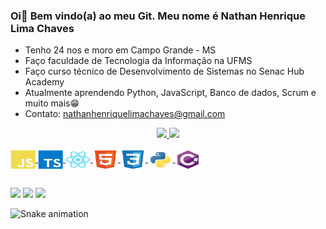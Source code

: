 ### Oi👋 Bem vindo(a) ao meu Git. Meu nome é Nathan Henrique Lima Chaves
 - Tenho 24 nos e moro em Campo Grande - MS
 - Faço faculdade de Tecnologia da Informação na UFMS
 - Faço curso técnico de Desenvolvimento de Sistemas no Senac Hub Academy
 - Atualmente aprendendo Python, JavaScript, Banco de dados, Scrum e muito mais😁
 - Contato: nathanhenriquelimachaves@gmail.com

<div align="center">
  <a href="https://github.com/NathanHenriqueLimaChaves">
  <img width="48%" src="https://github-readme-stats.vercel.app/api?username=NathanHenriqueLimaChaves&show_icons=true&theme=dracula&include_all_commits=true&count_private=true"/>
  <img width="48%" src="https://github-readme-stats.vercel.app/api/top-langs/?username=NathanHenriqueLimaChaves&layout=compact&langs_count=7&theme=dracula"/>
</div>

<div style="display: inline_block"><br>
  <img align="center" alt="Rafa-Js" height="30" width="40" src="https://raw.githubusercontent.com/devicons/devicon/master/icons/javascript/javascript-plain.svg">
  <img align="center" alt="Rafa-Ts" height="30" width="40" src="https://raw.githubusercontent.com/devicons/devicon/master/icons/typescript/typescript-plain.svg">
  <img align="center" alt="Rafa-React" height="30" width="40" src="https://raw.githubusercontent.com/devicons/devicon/master/icons/react/react-original.svg">
  <img align="center" alt="Rafa-HTML" height="30" width="40" src="https://raw.githubusercontent.com/devicons/devicon/master/icons/html5/html5-original.svg">
  <img align="center" alt="Rafa-CSS" height="30" width="40" src="https://raw.githubusercontent.com/devicons/devicon/master/icons/css3/css3-original.svg">
  <img align="center" alt="Rafa-Python" height="30" width="40" src="https://raw.githubusercontent.com/devicons/devicon/master/icons/python/python-original.svg">
  <img align="center" alt="Rafa-Csharp" height="30" width="40" src="https://raw.githubusercontent.com/devicons/devicon/master/icons/csharp/csharp-original.svg">
</div>

##

<div>
  <a href = "mailto:nathanhenriquelimachaves@gmail.com"><img src="https://img.shields.io/badge/-Gmail-%23333?style=for-the-badge&logo=gmail&logoColor=red" target="_blank"></a>
   <a href="https://www.instagram.com/nathan_henrique_lc/" target="_blank"><img src="https://img.shields.io/badge/-Instagram-%23E4405F?style=for-the-badge&logo=instagram&logoColor=white" target="_blank"></a>
   <a href="https://www.linkedin.com/in/nathan-henrique-lima-chaves-8278b3243/" target="_blank"><img src="https://img.shields.io/badge/-LinkedIn-%230077B5?style=for-the-badge&logo=linkedin&logoColor=white" target="_blank"></a>
  
  ![Snake animation](https://github.com/NathanHenriqueLimaChaves/NathanHenriqueLimaChaves/blob/output/github-contribution-grid-snake.svg)
</div>
